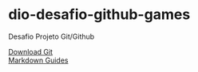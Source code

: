 # <h1>dio-desafio-github-games</h1>
Desafio Projeto Git/Github


[Download Git](https://git-scm.com/downloads)<br>
[Markdown Guides](https://www.markdownguide.org/basic-syntax)
